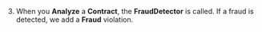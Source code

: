 3. When you **Analyze** a **Contract**, the **FraudDetector** is called. If a fraud is detected, we add a **Fraud** violation.